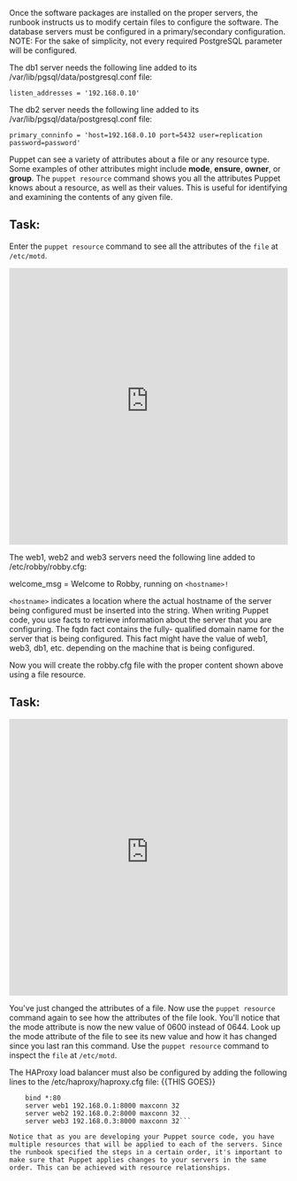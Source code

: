 Once the software packages are installed on the proper servers, the runbook instructs us to modify certain files to configure the 
software. The database servers must be configured in a primary/secondary configuration. NOTE: For the sake of simplicity, not every 
required PostgreSQL parameter will be configured.

The db1 server needs the following line added to its /var/lib/pgsql/data/postgresql.conf file:

`listen_addresses = '192.168.0.10'`

The db2 server needs the following line added to its  /var/lib/pgsql/data/postgresql.conf file:

`primary_conninfo = 'host=192.168.0.10 port=5432 user=replication password=password'`

Puppet can see a variety of attributes about a file or any resource type. Some examples of other attributes might include **mode**, 
**ensure**, **owner**, or **group**. The <code>puppet resource</code> command shows you all the attributes Puppet knows about a resource, 
as well as their values. This is useful for identifying and examining the contents of any given file.

## Task:
Enter the <code>puppet resource</code> command to see all the attributes of the <code>file</code> at <code>/etc/motd</code>.

<p><iframe src="https://magicbox.whatsaranjit.com/syntax/querying_the_system" width="100%" height="500px" frameborder="0" /></iframe></p>

The web1, web2 and web3 servers need the following line added to /etc/robby/robby.cfg:

welcome_msg = Welcome to Robby, running on ``<hostname>!``

``<hostname>`` indicates a location where the actual hostname of the server being configured must be inserted into the string. When 
writing Puppet code, you use facts to retrieve information about the server that you are configuring. The fqdn fact contains the fully-
qualified domain name for the server that is being configured. This fact might have the value of web1, web3, db1, etc. depending on the 
machine that is being configured.

Now you will create the robby.cfg file with the proper content shown above using a file resource.

## Task:
<p><iframe src="https://magicbox.whatsaranjit.com/syntax/modifying_attributes" width="100%" height="500px" frameborder="0" /></iframe>
</p>

<p>You&#39;ve just changed the attributes of a file. Now use the <code>puppet resource</code> command again to see how the attributes of 
the file look. You&#39;ll notice that the mode attribute is now the new value of 0600 instead of 0644. Look up the mode attribute of the 
file to see its new value and how it has changed since you last ran this command. Use the <code>puppet resource</code> command to inspect 
the <code>file</code> at <code>/etc/motd</code>.</p>

The HAProxy load balancer must also be configured by adding the following lines to the /etc/haproxy/haproxy.cfg file: {{THIS GOES}}

```listen http-in
    bind *:80
    server web1 192.168.0.1:8000 maxconn 32
    server web2 192.168.0.2:8000 maxconn 32
    server web3 192.168.0.3:8000 maxconn 32```

Notice that as you are developing your Puppet source code, you have multiple resources that will be applied to each of the servers. Since 
the runbook specified the steps in a certain order, it's important to make sure that Puppet applies changes to your servers in the same 
order. This can be achieved with resource relationships.
